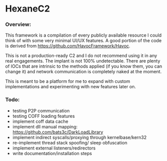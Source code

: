 # HexaneC2
### Overview:
This framework is a compilation of every publicly available resource I could think of with some very minimal UI/UX features. A good portion of the code is derived from https://github.com/HavocFramework/Havoc.

This is not a production-ready C2 and I do not recommend using it in any real engagements. The implant is not 100% undetectable. There are plenty of IOCs that are intrinsic to the methods applied (if you know them, you can change it) and network communication is completely naked at the moment.

This is meant to be a platform for me to expand with custom implementations and experimenting with new features later on.

### Todo:
- testing P2P communication
- testing COFF loading features
- implement coff data cache
- implement dll manual mapping: https://github.com/bats3c/DarkLoadLibrary
- implement indirect syscalls/proxying through kernelbase/kern32
- re-implement thread stack spoofing/ sleep obfuscation
- implement external listeners/redirectors
- write documentation/installation steps
